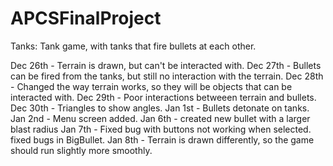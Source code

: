 APCSFinalProject
================

Tanks: Tank game, with tanks that fire bullets at each other.

Dec 26th - Terrain is drawn, but can't be interacted with.
Dec 27th - Bullets can be fired from the tanks, but still no interaction with the terrain.
Dec 28th - Changed the way terrain works, so they will be objects that can be interacted with.
Dec 29th - Poor interactions betweeen terrain and bullets.
Dec 30th - Triangles to show angles.
Jan 1st - Bullets detonate on tanks.
Jan 2nd - Menu screen added.
Jan 6th - created new bullet with a larger  blast radius
Jan 7th - Fixed bug with buttons not working when selected. fixed bugs in BigBullet.
Jan 8th - Terrain is drawn differently, so the game should run slightly more smoothly. 
